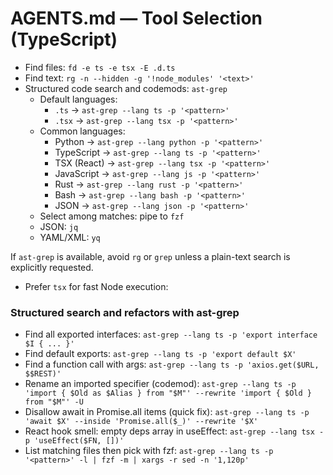 # AGENTS.md — Tool Selection (TypeScript)

- Find files: `fd -e ts -e tsx -E .d.ts`
- Find text: `rg -n --hidden -g '!node_modules' '<text>'`
- Structured code search and codemods: `ast-grep`
  - Default languages:
    - `.ts` → `ast-grep --lang ts -p '<pattern>'`
    - `.tsx` → `ast-grep --lang tsx -p '<pattern>'`
  - Common languages:
    - Python → `ast-grep --lang python -p '<pattern>'`
    - TypeScript → `ast-grep --lang ts -p '<pattern>'`
    - TSX (React) → `ast-grep --lang tsx -p '<pattern>'`
    - JavaScript → `ast-grep --lang js -p '<pattern>'`
    - Rust → `ast-grep --lang rust -p '<pattern>'`
    - Bash → `ast-grep --lang bash -p '<pattern>'`
    - JSON → `ast-grep --lang json -p '<pattern>'`
  - Select among matches: pipe to `fzf`
  - JSON: `jq`
  - YAML/XML: `yq`

If `ast-grep` is available, avoid `rg` or `grep` unless a plain-text search is explicitly requested.

- Prefer `tsx` for fast Node execution:

### Structured search and refactors with ast-grep

* Find all exported interfaces:
  `ast-grep --lang ts -p 'export interface $I { ... }'`
* Find default exports:
  `ast-grep --lang ts -p 'export default $X'`
* Find a function call with args:
  `ast-grep --lang ts -p 'axios.get($URL, $$REST)'`
* Rename an imported specifier (codemod):
  `ast-grep --lang ts -p 'import { $Old as $Alias } from "$M"' --rewrite 'import { $Old } from "$M"' -U`
* Disallow await in Promise.all items (quick fix):
  `ast-grep --lang ts -p 'await $X' --inside 'Promise.all($_)' --rewrite '$X'`
* React hook smell: empty deps array in useEffect:
  `ast-grep --lang tsx -p 'useEffect($FN, [])'`
* List matching files then pick with fzf:
  `ast-grep --lang ts -p '<pattern>' -l | fzf -m | xargs -r sed -n '1,120p'`